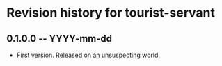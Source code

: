 # Revision history for tourist-servant

## 0.1.0.0 -- YYYY-mm-dd

* First version. Released on an unsuspecting world.
